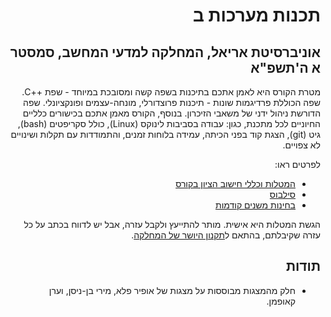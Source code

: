 <div dir="rtl">

# תכנות מערכות ב
## אוניברסיטת אריאל, המחלקה למדעי המחשב, סמסטר א ה'תשפ"א

מטרת הקורס היא לאמן אתכם בתיכנות בשפה קשה ומסובכת במיוחד - שפת
 ++C.
  שפה הכוללת פרדיגמות שונות - תיכנות פרוצדורלי, מונחה-עצמים ופונקציונלי. 
  שפה הדורשת ניהול ידני של משאבי הזיכרון.
בנוסף, הקורס מאמן אתכם בכישורים כלליים החיוניים לכל מתכנת, כגון: עבודה בסביבות לינוקס
 (Linux), כולל סקריפטים (bash), גיט (git), הצגת קוד בפני הכיתה, עמידה בלוחות זמנים, והתמודדות עם תקלות ושינויים לא צפויים.

לפרטים ראו:
 * [המטלות וכללי חישוב הציון בקורס](grade-rules.md)
 * [סילבוס](syllabus.pdf)
 * [בחינות משנים קודמות](https://github.com/erelsgl-at-ariel/cpp-course/)

הגשת המטלות היא אישית. מותר להתייעץ ולקבל עזרה, אבל יש לדווח בכתב על כל עזרה שקיבלתם, בהתאם ל[תקנון היושר של המחלקה](https://www.ariel.ac.il/wp/cs/wp-content/uploads/sites/88/2020/08/Guidelines-for-Academic-Integrity.pdf).

## תודות

* חלק מהמצגות מבוססות על מצגות של אופיר פלא, מירי בן-ניסן, וערן קאופמן.
</div>